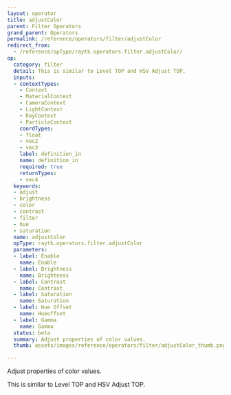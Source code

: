 ```yaml
---
layout: operator
title: adjustColor
parent: Filter Operators
grand_parent: Operators
permalink: /reference/operators/filter/adjustColor
redirect_from:
  - /reference/opType/raytk.operators.filter.adjustColor/
op:
  category: filter
  detail: This is similar to Level TOP and HSV Adjust TOP.
  inputs:
  - contextTypes:
    - Context
    - MaterialContext
    - CameraContext
    - LightContext
    - RayContext
    - ParticleContext
    coordTypes:
    - float
    - vec2
    - vec3
    label: definition_in
    name: definition_in
    required: true
    returnTypes:
    - vec4
  keywords:
  - adjust
  - brightness
  - color
  - contrast
  - filter
  - hue
  - saturation
  name: adjustColor
  opType: raytk.operators.filter.adjustColor
  parameters:
  - label: Enable
    name: Enable
  - label: Brightness
    name: Brightness
  - label: Contrast
    name: Contrast
  - label: Saturation
    name: Saturation
  - label: Hue Offset
    name: Hueoffset
  - label: Gamma
    name: Gamma
  status: beta
  summary: Adjust properties of color values.
  thumb: assets/images/reference/operators/filter/adjustColor_thumb.png

---
```



Adjust properties of color values.

This is similar to Level TOP and HSV Adjust TOP.